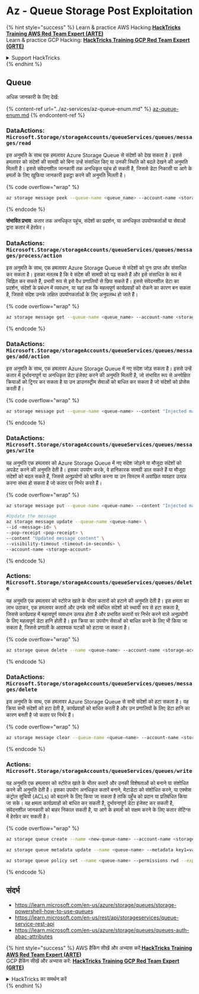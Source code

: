 # Az - Queue Storage Post Exploitation

{% hint style="success" %}
Learn & practice AWS Hacking:<img src="../../../.gitbook/assets/image (1) (1) (1) (1).png" alt="" data-size="line">[**HackTricks Training AWS Red Team Expert (ARTE)**](https://training.hacktricks.xyz/courses/arte)<img src="../../../.gitbook/assets/image (1) (1) (1) (1).png" alt="" data-size="line">\
Learn & practice GCP Hacking: <img src="../../../.gitbook/assets/image (2) (1).png" alt="" data-size="line">[**HackTricks Training GCP Red Team Expert (GRTE)**<img src="../../../.gitbook/assets/image (2) (1).png" alt="" data-size="line">](https://training.hacktricks.xyz/courses/grte)

<details>

<summary>Support HackTricks</summary>

* Check the [**subscription plans**](https://github.com/sponsors/carlospolop)!
* **Join the** 💬 [**Discord group**](https://discord.gg/hRep4RUj7f) or the [**telegram group**](https://t.me/peass) or **follow** us on **Twitter** 🐦 [**@hacktricks\_live**](https://twitter.com/hacktricks_live)**.**
* **Share hacking tricks by submitting PRs to the** [**HackTricks**](https://github.com/carlospolop/hacktricks) and [**HackTricks Cloud**](https://github.com/carlospolop/hacktricks-cloud) github repos.

</details>
{% endhint %}

## Queue

अधिक जानकारी के लिए देखें:

{% content-ref url="../az-services/az-queue-enum.md" %}
[az-queue-enum.md](../az-services/az-queue-enum.md)
{% endcontent-ref %}

### DataActions: `Microsoft.Storage/storageAccounts/queueServices/queues/messages/read`

इस अनुमति के साथ एक हमलावर Azure Storage Queue से संदेशों को देख सकता है। इससे हमलावर को संदेशों की सामग्री को बिना उन्हें संसाधित किए या उनकी स्थिति को बदले देखने की अनुमति मिलती है। इससे संवेदनशील जानकारी तक अनधिकृत पहुंच हो सकती है, जिससे डेटा निकासी या आगे के हमलों के लिए खुफिया जानकारी इकट्ठा करने की अनुमति मिलती है।

{% code overflow="wrap" %}
```bash
az storage message peek --queue-name <queue_name> --account-name <storage_account>
```
{% endcode %}

**संभावित प्रभाव**: कतार तक अनधिकृत पहुंच, संदेशों का प्रदर्शन, या अनधिकृत उपयोगकर्ताओं या सेवाओं द्वारा कतार में हेरफेर।

### DataActions: `Microsoft.Storage/storageAccounts/queueServices/queues/messages/process/action`

इस अनुमति के साथ, एक हमलावर Azure Storage Queue से संदेशों को पुनः प्राप्त और संसाधित कर सकता है। इसका मतलब है कि वे संदेश की सामग्री को पढ़ सकते हैं और इसे संसाधित के रूप में चिह्नित कर सकते हैं, प्रभावी रूप से इसे वैध प्रणालियों से छिपा सकते हैं। इससे संवेदनशील डेटा का प्रदर्शन, संदेशों के प्रबंधन में व्यवधान, या यहां तक कि महत्वपूर्ण कार्यप्रवाहों को रोकने का कारण बन सकता है, जिससे संदेश उनके लक्षित उपयोगकर्ताओं के लिए अनुपलब्ध हो जाते हैं।

{% code overflow="wrap" %}
```bash
az storage message get --queue-name <queue_name> --account-name <storage_account>
```
{% endcode %}

### DataActions: `Microsoft.Storage/storageAccounts/queueServices/queues/messages/add/action`

इस अनुमति के साथ, एक हमलावर Azure Storage Queue में नए संदेश जोड़ सकता है। इससे उन्हें कतार में दुर्भावनापूर्ण या अनधिकृत डेटा इंजेक्ट करने की अनुमति मिलती है, जो संभावित रूप से अनपेक्षित क्रियाओं को ट्रिगर कर सकता है या उन डाउनस्ट्रीम सेवाओं को बाधित कर सकता है जो संदेशों को प्रोसेस करती हैं।

{% code overflow="wrap" %}
```bash
az storage message put --queue-name <queue-name> --content "Injected malicious message" --account-name <storage-account>
```
{% endcode %}

### DataActions: `Microsoft.Storage/storageAccounts/queueServices/queues/messages/write`

यह अनुमति एक हमलावर को Azure Storage Queue में नए संदेश जोड़ने या मौजूदा संदेशों को अपडेट करने की अनुमति देती है। इसका उपयोग करके, वे हानिकारक सामग्री डाल सकते हैं या मौजूदा संदेशों को बदल सकते हैं, जिससे अनुप्रयोगों को भ्रामित करना या उन सिस्टम में अवांछित व्यवहार उत्पन्न करना संभव हो सकता है जो कतार पर निर्भर करते हैं।

{% code overflow="wrap" %}
```bash
az storage message put --queue-name <queue-name> --content "Injected malicious message" --account-name <storage-account>

#Update the message
az storage message update --queue-name <queue-name> \
--id <message-id> \
--pop-receipt <pop-receipt> \
--content "Updated message content" \
--visibility-timeout <timeout-in-seconds> \
--account-name <storage-account>
```
{% endcode %}

### Actions: `Microsoft.Storage/storageAccounts/queueServices/queues/delete`

यह अनुमति एक हमलावर को स्टोरेज खाते के भीतर कतारों को हटाने की अनुमति देती है। इस क्षमता का लाभ उठाकर, एक हमलावर कतारों और उनके सभी संबंधित संदेशों को स्थायी रूप से हटा सकता है, जिससे कार्यप्रवाह में महत्वपूर्ण व्यवधान उत्पन्न होता है और प्रभावित कतारों पर निर्भर करने वाले अनुप्रयोगों के लिए महत्वपूर्ण डेटा हानि होती है। इस क्रिया का उपयोग सेवाओं को बाधित करने के लिए भी किया जा सकता है, जिससे प्रणाली के आवश्यक घटकों को हटाया जा सकता है।

{% code overflow="wrap" %}
```bash
az storage queue delete --name <queue-name> --account-name <storage-account>
```
{% endcode %}

### DataActions: `Microsoft.Storage/storageAccounts/queueServices/queues/messages/delete`

इस अनुमति के साथ, एक हमलावर Azure Storage Queue से सभी संदेशों को हटा सकता है। यह क्रिया सभी संदेशों को हटा देती है, कार्यप्रवाहों को बाधित करती है और उन प्रणालियों के लिए डेटा हानि का कारण बनती है जो कतार पर निर्भर हैं।

{% code overflow="wrap" %}
```bash
az storage message clear --queue-name <queue-name> --account-name <storage-account>
```
{% endcode %}

### Actions: `Microsoft.Storage/storageAccounts/queueServices/queues/write`

यह अनुमति एक हमलावर को स्टोरेज खाते के भीतर कतारें और उनकी विशेषताओं को बनाने या संशोधित करने की अनुमति देती है। इसका उपयोग अनधिकृत कतारें बनाने, मेटाडेटा को संशोधित करने, या एक्सेस कंट्रोल सूचियों (ACLs) को बदलने के लिए किया जा सकता है ताकि पहुँच को प्रदान या प्रतिबंधित किया जा सके। यह क्षमता कार्यप्रवाहों को बाधित कर सकती है, दुर्भावनापूर्ण डेटा इंजेक्ट कर सकती है, संवेदनशील जानकारी को बाहर निकाल सकती है, या आगे के हमलों को सक्षम करने के लिए कतार सेटिंग्स में हेरफेर कर सकती है।

{% code overflow="wrap" %}
```bash
az storage queue create --name <new-queue-name> --account-name <storage-account>

az storage queue metadata update --name <queue-name> --metadata key1=value1 key2=value2 --account-name <storage-account>

az storage queue policy set --name <queue-name> --permissions rwd --expiry 2024-12-31T23:59:59Z --account-name <storage-account>
```
{% endcode %}

## संदर्भ

* https://learn.microsoft.com/en-us/azure/storage/queues/storage-powershell-how-to-use-queues
* https://learn.microsoft.com/en-us/rest/api/storageservices/queue-service-rest-api
* https://learn.microsoft.com/en-us/azure/storage/queues/queues-auth-abac-attributes

{% hint style="success" %}
AWS हैकिंग सीखें और अभ्यास करें:<img src="../../../.gitbook/assets/image (1) (1) (1) (1).png" alt="" data-size="line">[**HackTricks Training AWS Red Team Expert (ARTE)**](https://training.hacktricks.xyz/courses/arte)<img src="../../../.gitbook/assets/image (1) (1) (1) (1).png" alt="" data-size="line">\
GCP हैकिंग सीखें और अभ्यास करें: <img src="../../../.gitbook/assets/image (2) (1).png" alt="" data-size="line">[**HackTricks Training GCP Red Team Expert (GRTE)**<img src="../../../.gitbook/assets/image (2) (1).png" alt="" data-size="line">](https://training.hacktricks.xyz/courses/grte)

<details>

<summary>HackTricks का समर्थन करें</summary>

* [**सदस्यता योजनाएँ**](https://github.com/sponsors/carlospolop) देखें!
* **हमारे** 💬 [**Discord समूह**](https://discord.gg/hRep4RUj7f) या [**telegram समूह**](https://t.me/peass) में शामिल हों या **Twitter** 🐦 पर हमें **फॉलो करें** [**@hacktricks\_live**](https://twitter.com/hacktricks_live)**.**
* **हैकिंग ट्रिक्स साझा करें और** [**HackTricks**](https://github.com/carlospolop/hacktricks) और [**HackTricks Cloud**](https://github.com/carlospolop/hacktricks-cloud) गिटहब रिपोजिटरी में PR सबमिट करें।

</details>
{% endhint %}
